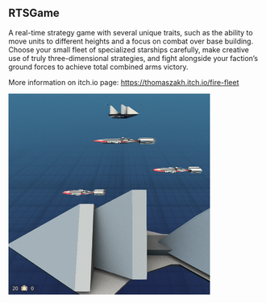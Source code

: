 ## RTSGame
A real-time strategy game with several unique traits, such as the ability to move units to different heights and a focus on combat over base building. Choose your small fleet of specialized starships carefully, make creative use of truly three-dimensional strategies, and fight alongside your faction’s ground forces to achieve total combined arms victory.

More information on itch.io page: https://thomaszakh.itch.io/fire-fleet

<img src="./web/images/fighter1.png" width="400" height="400"/>